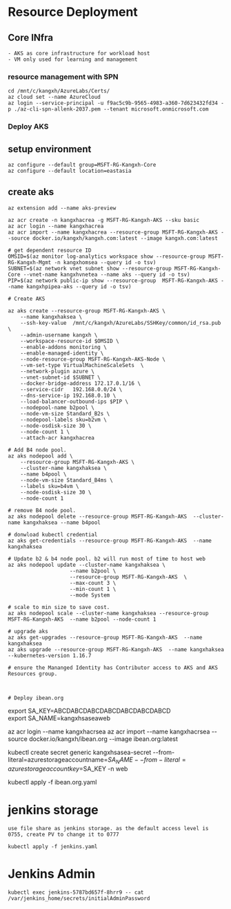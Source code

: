 # Resource Deployment

## Core INfra

    - AKS as core infrastructure for workload host
    - VM only used for learning and management

### resource management with SPN

    cd /mnt/c/kangxh/AzureLabs/Certs/
    az cloud set --name AzureCloud
    az login --service-principal -u f9ac5c9b-9565-4983-a360-7d623432fd34 -p ./az-cli-spn-allenk-2037.pem --tenant microsoft.onmicrosoft.com

### Deploy AKS

####



## setup environment

    az configure --default group=MSFT-RG-Kangxh-Core
    az configure --default location=eastasia

## create aks


    az extension add --name aks-preview

    az acr create -n kangxhacrea -g MSFT-RG-Kangxh-AKS --sku basic
    az acr login --name kangxhacrea
    az acr import --name kangxhacrea --resource-group MSFT-RG-Kangxh-AKS --source docker.io/kangxh/kangxh.com:latest --image kangxh.com:latest

    # get dependent resource ID
    OMSID=$(az monitor log-analytics workspace show --resource-group MSFT-RG-Kangxh-Mgmt -n kangxhomsea --query id -o tsv)
    SUBNET=$(az network vnet subnet show --resource-group MSFT-RG-Kangxh-Core --vnet-name kangxhvnetea --name aks --query id -o tsv)
    PIP=$(az network public-ip show --resource-group  MSFT-RG-Kangxh-AKS --name kangxhpipea-aks --query id -o tsv)

    # Create AKS
    
    az aks create --resource-group MSFT-RG-Kangxh-AKS \
        --name kangxhaksea \
        --ssh-key-value  /mnt/c/kangxh/AzureLabs/SSHKey/common/id_rsa.pub \
        --admin-username kangxh \
        --workspace-resource-id $OMSID \
        --enable-addons monitoring \
        --enable-managed-identity \
        --node-resource-group MSFT-RG-Kangxh-AKS-Node \
        --vm-set-type VirtualMachineScaleSets  \
        --network-plugin azure \
        --vnet-subnet-id $SUBNET \
        --docker-bridge-address 172.17.0.1/16 \
        --service-cidr   192.168.0.0/24 \
        --dns-service-ip 192.168.0.10 \
        --load-balancer-outbound-ips $PIP \
        --nodepool-name b2pool \
        --node-vm-size Standard_B2s \
        --nodepool-labels sku=b2vm \
        --node-osdisk-size 30 \
        --node-count 1 \
        --attach-acr kangxhacrea

    # Add B4 node pool.
    az aks nodepool add \
        --resource-group MSFT-RG-Kangxh-AKS \
        --cluster-name kangxhaksea \
        --name b4pool \
        --node-vm-size Standard_B4ms \
        --labels sku=b4vm \
        --node-osdisk-size 30 \
        --node-count 1

    # remove B4 node pool.
    az aks nodepool delete --resource-group MSFT-RG-Kangxh-AKS  --cluster-name kangxhaksea --name b4pool

    # donwload kubectl credential
    az aks get-credentials --resource-group MSFT-RG-Kangxh-AKS  --name kangxhaksea

    # Update b2 & b4 node pool. b2 will run most of time to host web
    az aks nodepool update --cluster-name kangxhaksea \
                        --name b2pool \
                        --resource-group MSFT-RG-Kangxh-AKS  \
                        --max-count 3 \
                        --min-count 1 \
                        --mode System 

    # scale to min size to save cost.
    az aks nodepool scale --cluster-name kangxhaksea --resource-group MSFT-RG-Kangxh-AKS  --name b2pool --node-count 1

    # upgrade aks
    az aks get-upgrades --resource-group MSFT-RG-Kangxh-AKS  --name kangxhaksea 
    az aks upgrade --resource-group MSFT-RG-Kangxh-AKS  --name kangxhaksea --kubernetes-version 1.16.7

    # ensure the Mananged Identity has Contributor access to AKS and AKS Resources group.



    # Deploy ibean.org

export SA_KEY=ABCDABCDABCDABCDABCDABCDABCD  
export SA_NAME=kangxhsaseaweb

az acr login --name kangxhacrsea
az acr import --name kangxhacrsea --source docker.io/kangxh/ibean.org --image ibean.org:latest

kubectl create secret generic kangxhsasea-secret --from-literal=azurestorageaccountname=$SA_NAME --from-literal=azurestorageaccountkey=$SA_KEY -n web

kubectl apply -f ibean.org.yaml

 # jenkins storage  

    use file share as jenkins storage. as the default access level is 0755, create PV to change it to 0777  

    kubectl apply -f jenkins.yaml  

# Jenkins Admin  

    kubectl exec jenkins-5787bd657f-8hrr9 -- cat /var/jenkins_home/secrets/initialAdminPassword
